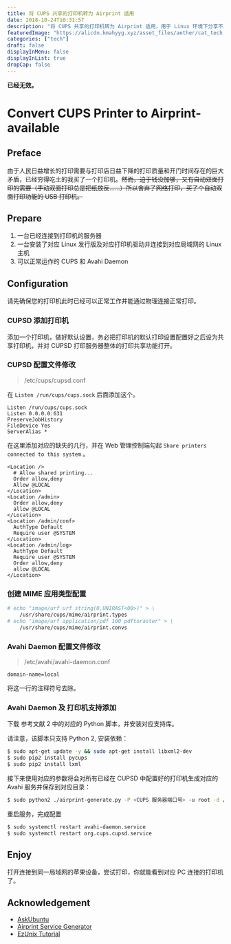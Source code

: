 ```yaml
---
title: 将 CUPS 共享的打印机转为 Airprint 适用
date: 2018-10-24T10:31:57
description: "将 CUPS 共享的打印机转为 Airprint 适用，用于 Linux 环境下分享不支持 Airprint 的打印机到网络"
featuredImage: "https://alicdn.kmahyyg.xyz/asset_files/aether/cat_tech.webp"
categories: ["tech"]
draft: false
displayInMenu: false
displayInList: true
dropCap: false
---
```


**已经无效。**

# Convert CUPS Printer to Airprint-available

## Preface

由于人民日益增长的打印需要与打印店日益下降的打印质量和开门时间存在的巨大矛盾，已经穷得吃土的我买了一个打印机。<del>然而，迫于钱没加够，又有自动双面打印的需要（手动双面打印总是把纸放反......）所以舍弃了网络打印，买了个自动双面打印功能的 USB 打印机。</del>

## Prepare

1. 一台已经连接到打印机的服务器
2. 一台安装了对应 Linux 发行版及对应打印机驱动并连接到对应局域网的 Linux 主机
3. 可以正常运作的 CUPS 和 Avahi Daemon

## Configuration

请先确保您的打印机此时已经可以正常工作并能通过物理连接正常打印。

### CUPSD 添加打印机

添加一个打印机，做好默认设置，务必把打印机的默认打印设置配置好之后设为共享打印机，并对 CUPSD 打印服务器整体的打印共享功能打开。

### CUPSD 配置文件修改

> /etc/cups/cupsd.conf 

在 `Listen /run/cups/cups.sock` 后面添加这个。

```
Listen /run/cups/cups.sock
Listen 0.0.0.0:631
PreserveJobHistory
FileDevice Yes
ServerAlias *
```

在这里添加对应的缺失的几行，并在 Web 管理控制端勾起 `Share printers connected to this system` 。

```
<Location />
  # Allow shared printing...
  Order allow,deny
  Allow @LOCAL
</Location>
<Location /admin>
  Order allow,deny
  allow @LOCAL
</Location>
<Location /admin/conf>
  AuthType Default
  Require user @SYSTEM
</Location>
<Location /admin/log>
  AuthType Default
  Require user @SYSTEM
  Order allow,deny
  allow @LOCAL
</Location>
```

### 创建 MIME 应用类型配置

```bash
# echo "image/urf urf string(0,UNIRAST<00>)" > \
    /usr/share/cups/mime/airprint.types
# echo "image/urf application/pdf 100 pdftoraster" > \
    /usr/share/cups/mime/airprint.convs
```

### Avahi Daemon 配置文件修改

> /etc/avahi/avahi-daemon.conf 

```
domain-name=local
```

将这一行的注释符号去除。

### Avahi Daemon 及 打印机支持添加

下载 参考文献 2 中的对应的 Python 脚本，并安装对应支持库。

请注意，该脚本只支持 Python 2, 安装依赖：

```bash
$ sudo apt-get update -y && sudo apt-get install libxml2-dev
$ sudo pip2 install pycups
$ sudo pip2 install lxml
```

接下来使用对应的参数将会对所有已经在 CUPSD 中配置好的打印机生成对应的 Avahi 服务并保存到对应目录：

```bash
$ sudo python2 ./airprint-generate.py -P <CUPS 服务器端口号> -u root -d /etc/avahi/services -p c2a
```

重启服务，完成配置

```bash
$ sudo systemctl restart avahi-daemon.service
$ sudo systemctl restart org.cups.cupsd.service
```

## Enjoy

打开连接到同一局域网的苹果设备，尝试打印，你就能看到对应 PC 连接的打印机了。

## Acknowledgement

- [AskUbuntu](https://askubuntu.com/questions/26130/how-can-share-my-printer-so-that-i-can-use-it-with-airprint)
- [Airprint Service Generator](https://github.com/tjfontaine/airprint-generate)
- [EzUnix Tutorial](https://ezunix.org/index.php?title=Enable_iOS_AirPrint_with_any_printer_supported_by_CUPS)
